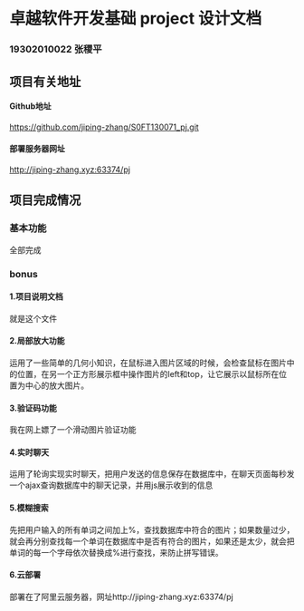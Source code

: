 # 卓越软件开发基础  project  设计文档

### 19302010022 张稷平

## 项目有关地址

#### Github地址

https://github.com/jiping-zhang/S0FT130071_pj.git

#### 部署服务器网址

http://jiping-zhang.xyz:63374/pj

## 项目完成情况

### 基本功能

全部完成

### bonus

#### 1.项目说明文档

就是这个文件

#### 2.局部放大功能

运用了一些简单的几何小知识，在鼠标进入图片区域的时候，会检查鼠标在图片中的位置，在另一个正方形展示框中操作图片的left和top，让它展示以鼠标所在位置为中心的放大图片。

#### 3.验证码功能

我在网上嫖了一个滑动图片验证功能

#### 4.实时聊天

运用了轮询实现实时聊天，把用户发送的信息保存在数据库中，在聊天页面每秒发一个ajax查询数据库中的聊天记录，并用js展示收到的信息

#### 5.模糊搜索

先把用户输入的所有单词之间加上%，查找数据库中符合的图片；如果数量过少，就会再分别查找每一个单词在数据库中是否有符合的图片，如果还是太少，就会把单词的每一个字母依次替换成%进行查找，来防止拼写错误。

#### 6.云部署

部署在了阿里云服务器，网址http://jiping-zhang.xyz:63374/pj